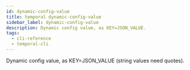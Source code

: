 ```yaml
---
id: dynamic-config-value
title: temporal dynamic-config-value
sidebar_label: dynamic-config-value
description: Dynamic config value, as KEY=JSON_VALUE.
tags:
  - cli-reference
  - temporal-cli
---
```


Dynamic config value, as KEY=JSON_VALUE (string values need quotes).
